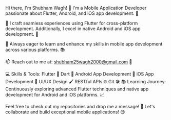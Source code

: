 Hi there, I'm Shubham Wagh! 👋
I'm a Mobile Application Developer passionate about Flutter, Android, and iOS app development. 📱

🚀 I craft seamless experiences using Flutter for cross-platform development. Additionally, I excel in native Android and iOS app development. 📲

🌟 Always eager to learn and enhance my skills in mobile app development across various platforms. 📚

📫 Reach out to me at: shubham25wagh2000@gmail.com 📧

💻 Skills & Tools:
Flutter 💙
Dart 🎯
Android App Development 📱
iOS App Development 🍎
UI/UX Design 🖌️
RESTful APIs 🌐
Git 🛠️
📚 Learning Journey:
Continuously exploring advanced Flutter techniques and native app development for Android and iOS platforms. 📈

Feel free to check out my repositories and drop me a message! 📢 Let's collaborate and build exceptional mobile applications! 😊
